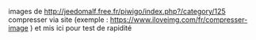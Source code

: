 images de http://jeedomalf.free.fr/piwigo/index.php?/category/125
compresser via site (exemple : https://www.iloveimg.com/fr/compresser-image ) 
et mis ici pour test de rapidité
